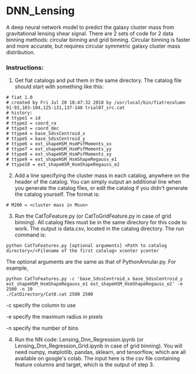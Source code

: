 # DNN_Lensing
A deep neural network model to predict the galaxy cluster mass from gravitational lensing shear signal.
There are 2 sets of code for 2 data binning methods: circular binning and grid binning.
Circular binning is faster and more accurate, but requires circular symmetric galaxy cluster mass distribution.

### Instructions:
1. Get fiat catalogs and put them in the same directory. The catalog file should start with something like this:

```
# fiat 1.0
# created by Fri Jul 20 18:47:32 2018 by /usr/local/bin/fiatrecolumn 91-93,103-104,125-131,137-148 trial07_src.cat
# history: 
# ttype1 = id
# ttype2 = coord_ra
# ttype3 = coord_dec
# ttype4 = base_SdssCentroid_x
# ttype5 = base_SdssCentroid_y
# ttype6 = ext_shapeHSM_HsmPsfMoments_xx
# ttype7 = ext_shapeHSM_HsmPsfMoments_yy
# ttype8 = ext_shapeHSM_HsmPsfMoments_xy
# ttype9 = ext_shapeHSM_HsmShapeRegauss_e1
# ttype10 = ext_shapeHSM_HsmShapeRegauss_e2
```


2. Add a line specifying the cluster mass in each catalog, anywhere on the header of the catalog. You can simply output an additional line when you generate the catalog files, or edit the catalog if you didn't generate the catalog yourself. The format is:
```
# M200 = <cluster mass in Msun>
```


3. Run the CatToFeature.py (or CatToGridFeature.py in case of grid binning). All
catalog files must be in the same directory for this code to work. The output
is data.csv, located in the catalog directory. The run command is:
```
python CatToFeatures.py [optional arguments] <Path to catalog
directory>/<Filename of the first catalog> xcenter ycenter  
```
The optional arguments are the same as that of PythonAnnular.py. For example,
```
python CatToFeatures.py -c 'base_SdssCentroid_x base_SdssCentroid_y
ext_shapeHSM_HsmShapeRegauss_e1 ext_shapeHSM_HsmShapeRegauss_e2' -e 2500 -n 10
./CatDirectory/Cat0.cat 2500 2500
```
-c specify the column to use

-e specify the maximum radius in pixels

-n specify the number of bins


4. Run the NN code: Lensing_Dnn_Regression.ipynb (or Lensing_Dnn_Regression_Grid.ipynb in case of grid binning). You will need numpy, matplotlib, pandas, sklearn, and tensorflow, which are all available on google's colab. The input here is the csv file containing 
feature columns and target, which is the output of step 3.
